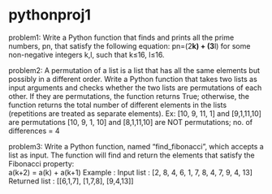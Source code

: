 # pythonproj1

problem1:
Write a Python function that finds and prints all the prime numbers, pn, that
satisfy the following equation:
pn=(2**k) + (3**l)
for some non-negative integers k,l, such that k≤16, l≤16.

problem2:
A permutation of a list is a list that has all the same elements but possibly in a
different order. Write a Python function that takes two lists as input arguments
and checks whether the two lists are permutations of each other. If they are
permutations, the function returns True; otherwise, the function returns the total
number of different elements in the lists (repetitions are treated as separate
elements).
Ex: [10, 9, 11, 1] and [9,1,11,10] are permutations
[10, 9, 1, 10] and [8,1,11,10] are NOT permutations; no. of differences = 4

problem3:
Write a Python function, named “find_fibonacci”, which accepts a list as input. The function will find and return the elements that satisfy the Fibonacci property:  
a(k+2) = a(k) + a(k+1)
Example : Input list : [2, 8, 4, 6, 1, 7, 8, 4, 7, 9, 4, 13] Returned list : [[6,1,7], [1,7,8], [9,4,13]]
